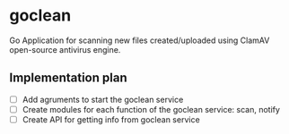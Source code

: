 # goclean

Go Application for scanning new files created/uploaded using ClamAV open-source antivirus engine.

## Implementation plan

- [ ] Add agruments to start the goclean service
- [ ] Create modules for each function of the goclean service: scan, notify
- [ ] Create API for getting info from goclean service
